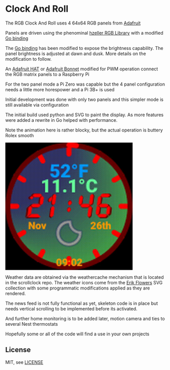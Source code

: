 # Clock And Roll

The RGB Clock And Roll uses 4 64x64 RGB panels from [Adafruit][ada]

Panels are driven using the phenominal [hzeller RGB Library] with a modified [Go binding]

The [Go binding] has been modified to expose the brightness capability.  The panel brightness is adjusted at dawn and dusk.  More details on the modification to follow.

An [Adafruit HAT] or [Adafruit Bonnet] modified for PWM operation connect the RGB matrix panels to a Raspberry Pi

For the two panel mode a Pi Zero was capable but the 4 panel configuration needs a little more horespower and a Pi 3B+ is used

Initial development was done with only two panels and this simpler mode is still available via configuration

The initial build used python and SVG to paint the display.  As more features were added a rewrite in Go helped with performance.

Note the animation here is rather blocky, but the actual operation is buttery Rolex smooth
 
<img width="400" src="assets/rgbclock.gif" align="center" />

Weather data are obtained via the weathercache mechanism that is located in the scrollclock repo.  The weather icons come from the [Erik Flowers] SVG collection with some  programmatic modifications applied as they are rendered.

The news feed is not fully functional as yet, skeleton code is in place but needs vertical scrolling to be implemented before its activated.

And further home monitoring is to be added later, motion camera and ties to several Nest thermostats

Hopefully some or all of the code will find a use in your own projects

License
-------

MIT, see [LICENSE](LICENSE)



[ada]: https://www.adafruit.com/product/3649
[Adafruit Bonnet]: https://www.adafruit.com/product/3211
[Adafruit HAT]: https://www.adafruit.com/products/2345
[Go binding]: https://github.com/mcuadros/go-rpi-rgb-led-matrix
[hzeller RGB Library]: https://github.com/hzeller/rpi-rgb-led-matrix
[Erik Flowers]: https://github.com/erikflowers/weather-icons

